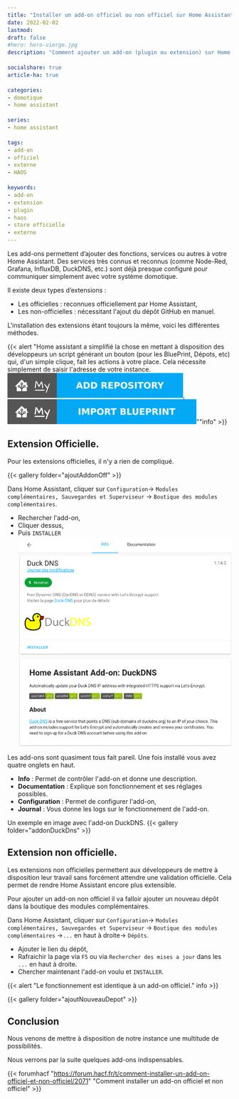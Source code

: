 ```yaml
---
title: "Installer un add-on officiel ou non officiel sur Home Assistant"
date: 2022-02-02
lastmod: 
draft: false
#hero: hero-vierge.jpg
description: "Comment ajouter un add-on (plugin ou extension) sur Home Assistant via le store officiel et via un dépôt externe."

socialshare: true
article-ha: true

categories:
- domotique
- home assistant

series:
- home assistant
  
tags:
- add-on
- officiel
- externe
- HAOS

keywords:
- add-on
- extension
- plugin
- haos
- store officielle
- externe
---
```

Les add-ons permettent d’ajouter des fonctions, services ou autres à votre Home Assistant. Des services très connus et reconnus (comme Node-Red, Grafana, InfluxDB, DuckDNS, etc.) sont déjà presque configuré pour communiquer simplement avec votre système domotique.

Il existe deux types d’extensions :
* Les officielles : reconnues officiellement par Home Assistant,
* Les non-officielles : nécessitant l'ajout du dépôt GitHub en manuel.

L'installation des extensions étant toujours la même, voici les différentes méthodes.

{{< alert "Home assistant a simplifié la chose en mettant à disposition des développeurs un script générant un bouton (pour les BluePrint, Dépots, etc) qui, d'un simple clique, fait les actions à votre place. Cela nécessite simplement de saisir l'adresse de votre instance. ![Bouton Import Dépôt](img/repository_import.svg), ![Bouton Import BluePrint](img/blueprint_import.svg)""info" >}}

## Extension Officielle.
Pour les extensions officielles, il n'y a rien de compliqué.

{{< gallery folder="ajoutAddonOff" >}}

Dans Home Assistant, cliquer sur `Configuration`-> `Modules complémentaires, Sauvegardes et Superviseur` -> `Boutique des modules complémentaires`.
* Rechercher l'add-on,
* Cliquer dessus,
* Puis `INSTALLER`
![Exemple d'add-on avec DuckDNS](img/addon_duck_dns.png)

Les add-ons sont quasiment tous fait pareil.
Une fois installé vous avez quatre onglets en haut.
* **Info** : Permet de contrôler l'add-on et donne une description.
* **Documentation** : Explique son fonctionnement et ses réglages possibles.
* **Configuration** : Permet de configurer l'add-on,
* **Journal** : Vous donne les logs sur le fonctionnement de l'add-on.

Un exemple en image avec l'add-on DuckDNS.
{{< gallery folder="addonDuckDns" >}}

## Extension non officielle.

Les extensions non officielles permettent aux développeurs de mettre à disposition leur travail sans forcément attendre une validation officielle.
Cela permet de rendre Home Assistant encore plus extensible.

Pour ajouter un add-on non officiel il va falloir ajouter un nouveau dépôt dans la boutique des modules complémentaires.

Dans Home Assistant, cliquer sur `Configuration`-> `Modules complémentaires, Sauvegardes et Superviseur` -> `Boutique des modules complémentaires` ->`...` en haut à droite-> `Dépôts`. 

* Ajouter le lien du dépôt,
* Rafraichir la page via `F5` ou via `Rechercher des mises a jour` dans les `...` en haut à droite.
* Chercher maintenant l'add-on voulu et `INSTALLER`.

{{< alert "Le fonctionnement est identique à un add-on officiel." info >}}

{{< gallery folder="ajoutNouveauDepot" >}}

## Conclusion
Nous venons de mettre à disposition de notre instance une multitude de possibilités.

Nous verrons par la suite quelques add-ons indispensables.

{{< forumhacf "https://forum.hacf.fr/t/comment-installer-un-add-on-officiel-et-non-officiel/2071" "Comment installer un add-on officiel et non officiel" >}} 